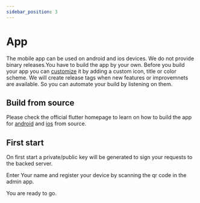 ```yaml
---
sidebar_position: 3
---
```


# App

The mobile app can be used on android and ios devices. We do not provide binary releases.You have to build the app by your own.
Before you build your app you can [customize](../customize) it by adding a custom icon, title or color scheme.
We will create release tags when new features or improvemnets are available. So you can automate your build by listening on them.

## Build from source

Please check the official flutter homepage to learn on how to build the app for [android](https://docs.flutter.dev/deployment/android) and [ios](https://docs.flutter.dev/deployment/ios) from source.

## First start

On first start a private/public key will be generated to sign your requests to the backed server.

Enter Your name and register your device by scanning the qr code in the admin app.

You are ready to go.